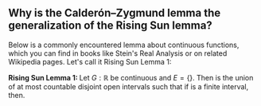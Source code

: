 <!--<script type="text/x-mathjax-config">
    MathJax.Hub.Config({
      showMathMenu: false,
      tex2jax: {
        inlineMath: [ ['$','$'], ["\\(","\\)"] ],
        processEscapes: true
      }
    });
  </script>
  <script src="https://cdnjs.cloudflare.com/ajax/libs/mathjax/2.7.5/latest.js?config=TeX-MML-AM_CHTML" async></script>--><!-- Begin Jekyll SEO tag v2.8.0 -->
  
## Why is the Calderón–Zygmund lemma the generalization of the Rising Sun lemma?

Below is a commonly encountered lemma about continuous functions, which you can find in books like Stein's Real Analysis or on related Wikipedia pages. Let's call it Rising Sun Lemma 1:

<strong>Rising Sun Lemma 1: </strong>Let $G:\mathbb R$ be continuous and $E=\{\}$. Then is the union of at most countable disjoint open intervals such that if is a finite interval, then.

